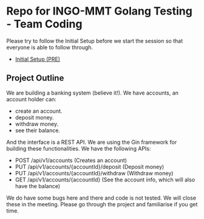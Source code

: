 # Repo for INGO-MMT Golang Testing - Team Coding

Please try to follow the Initial Setup before we start the session so that everyone is able to follow through.

- [Initial Setup (PRE)](_docs/INITIAL.md)

## Project Outline

We are building a banking system (believe it!). We have accounts, an account holder can:
- create an account.
- deposit money.
- withdraw money.
- see their balance.

And the interface is a REST API. We are using the Gin framework for building these functionalities. We have the following APIs:
- POST /api/v1/accounts (Creates an account)
- PUT /api/v1/accounts/{accountId}/deposit (Deposit money)
- PUT /api/v1/accounts/{accountId}/withdraw (Withdraw money)
- GET /api/v1/accounts/{accountId} (See the account info, which will also have the balance)

We do have some bugs here and there and code is not tested. We will close these in the meeting. Please go through the
project and familiarise if you get time.

